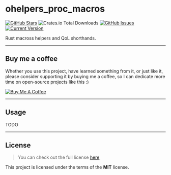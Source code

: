 ohelpers_proc_macros
============
[![GitHub Stars](https://img.shields.io/github/stars/orgrinrt/ohelpers_proc_macros.svg)](https://github.com/orgrinrt/ohelpers_proc_macros/stargazers) 
![Crates.io Total Downloads](https://img.shields.io/crates/d/ohelpers_proc_macros)
[![GitHub Issues](https://img.shields.io/github/issues/orgrinrt/ohelpers_proc_macros.svg)](https://github.com/orgrinrt/ohelpers_proc_macros/issues) 
[![Current Version](https://img.shields.io/badge/version-0.1.0-orange.svg)](https://github.com/orgrinrt/ohelpers_proc_macros) 

Rust macross helpers and QoL shorthands.

---
## Buy me a coffee

Whether you use this project, have learned something from it, or just like it, please consider supporting it by buying me a coffee, so I can dedicate more time on open-source projects like this :)

<a href="https://buymeacoffee.com/orgrinrt" target="_blank"><img src="https://www.buymeacoffee.com/assets/img/custom_images/orange_img.png" alt="Buy Me A Coffee" style="height: auto !important;width: auto !important;" ></a>

---

## Usage

TODO

---

## License
>You can check out the full license [here](https://github.com/orgrinrt/ohelpers_proc_macros/blob/master/LICENSE)

This project is licensed under the terms of the **MIT** license.
